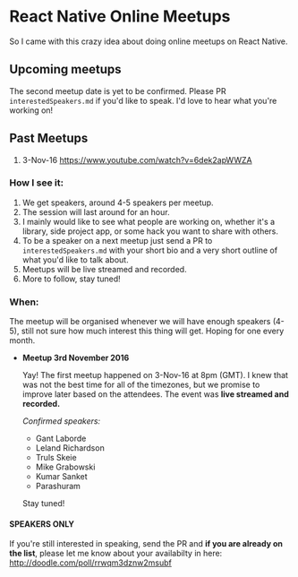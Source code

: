 React Native Online Meetups
===

So I came with this crazy idea about doing online meetups on React Native.

## Upcoming meetups

The second meetup date is yet to be confirmed. Please PR `interestedSpeakers.md` if you'd like to speak. I'd love to hear what you're working on!


## Past Meetups

1. 3-Nov-16 https://www.youtube.com/watch?v=6dek2apWWZA


### How I see it:

1. We get speakers, around 4-5 speakers per meetup.
2. The session will last around for an hour.
3. I mainly would like to see what people are working on, whether it's a library, side project app, or some hack you want to share with others.
4. To be a speaker on a next meetup just send a PR to `interestedSpeakers.md` with your short bio and a very short outline of what you'd like to talk about.
5. Meetups will be live streamed and recorded.
6. More to follow, stay tuned!

### When:

The meetup will be organised whenever we will have enough speakers (4-5), still not sure how much interest this thing will get. Hoping for one every month.

* **Meetup 3rd November 2016**

  Yay! The first meetup happened on 3-Nov-16 at 8pm (GMT). I knew that was not the best time for all of the timezones, but we promise to improve later based on the attendees. The event was **live streamed and recorded.**
  
  *Confirmed speakers:*
  - Gant Laborde
  - Leland Richardson
  - Truls Skeie
  - Mike Grabowski
  - Kumar Sanket
  - Parashuram

  Stay tuned!


#### SPEAKERS ONLY

If you're still interested in speaking, send the PR and **if you are already on the list**, please let me know about your availabilty in here: http://doodle.com/poll/rrwqm3dznw2msubf
